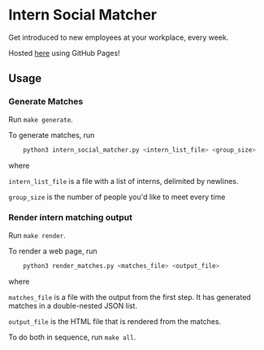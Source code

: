 # Intern Social Matcher
Get introduced to new employees at your workplace, every week.

Hosted [here](https://pradyumnashome.github.io/intern-social-matcher/) using GitHub Pages!

## Usage

### Generate Matches

Run `make generate`.

To generate matches, run

```bash
    python3 intern_social_matcher.py <intern_list_file> <group_size>
```

where

`intern_list_file` is a file with a list of interns, delimited by newlines.

`group_size` is the number of people you'd like to meet every time

### Render intern matching output

Run `make render`.

To render a web page, run

```bash
    python3 render_matches.py <matches_file> <output_file>
```

where

`matches_file` is a file with the output from the first step. It has generated matches in a double-nested JSON list.

`output_file` is the HTML file that is rendered from the matches.

To do both in sequence, run `make all`.